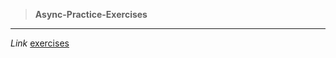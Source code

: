 > **Async-Practice-Exercises**
---
*Link* [exercises](https://github.com/payalkherajani/Async-exercises-L1)
